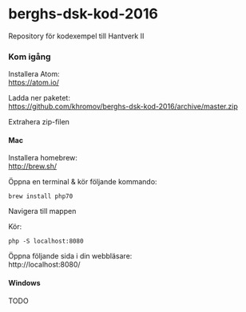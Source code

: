 # berghs-dsk-kod-2016
Repository för kodexempel till Hantverk II

### Kom igång

Installera Atom:  
https://atom.io/

Ladda ner paketet:  
https://github.com/khromov/berghs-dsk-kod-2016/archive/master.zip

Extrahera zip-filen

#### Mac

Installera homebrew:  
http://brew.sh/

Öppna en terminal & kör följande kommando:
```
brew install php70
```

Navigera till mappen

Kör:

```
php -S localhost:8080
```

Öppna följande sida i din webbläsare:  
http://localhost:8080/

#### Windows

TODO
